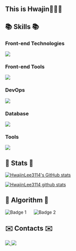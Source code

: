 ## This is Hwajin👩🏻‍💻

<h2>📚 Skills 📚</h2>

<div>
  <h3>Front-end Technologies</h3>
  <img src="https://skillicons.dev/icons?i=html,css,js,jquery,react,ts,tailwind,styledcomponents,nextjs&theme=light" />
  
  <h3>Front-end Tools</h3>
  <img src="https://skillicons.dev/icons?i=vite,jest&theme=light" />
</div>

<div>
  <h3>DevOps</h3>
  <img src="https://skillicons.dev/icons?i=vercel,netlify&theme=light" />
</div>
  
<!--   <div>
  <h3>Back-end</h3>
  <img src="https://skillicons.dev/icons?i=java,spring&theme=light" />
</div> -->

<div>
  <h3>Database</h3>
  <img src="https://skillicons.dev/icons?i=supabase,mysql&theme=light" />
<!--   <br />
  <img src="https://img.shields.io/badge/oracle-F80000?style=flat-square&logo=oracle&logoColor=white"/> 
  <img src="https://img.shields.io/badge/mariaDB-003545?style=flat-square&logo=mariaDB&logoColor=white"/> -->
</div>

<div>
  <h3>Tools</h3>
  <img src="https://skillicons.dev/icons?i=github,gitlab,vscode,notion,postman,slack&theme=light" />
</div>

<!--[![Hits](https://hits.seeyoufarm.com/api/count/incr/badge.svg?url=https%3A%2F%2Fgithub.com%2FHwajinLee3114&count_bg=%23555555&title_bg=%23555555&icon=&icon_color=%23E7E7E7&title=views&edge_flat=false)](https://hits.seeyoufarm.com)-->

<h2>🌿 Stats 🌿</h2>

[![HwajinLee3114's GitHub stats](https://github-readme-stats.vercel.app/api?username=HwajinLee3114)](https://github.com/HwajinLee3114/github-readme-stats)

[![HwajinLee3114 github stats](https://github-readme-stats.vercel.app/api/top-langs/?username=HwajinLee3114&show_icons=true&hide_border=true&title_color=004386&icon_color=004386&layout=compact)](https://github.com/HwajinLee3114)

<h2>👾 Algorithm 👾</h2>

<div>
  <img src="http://mazassumnida.wtf/api/v2/generate_badge?boj=hwajin3114" alt="Badge 1" style="margin-right: 20px;">
  <img src="http://mazandi.herokuapp.com/api?handle=hwajin3114&theme=warm" alt="Badge 2">
</div>

<h2>✉️ Contacts ✉️</h2>

<div>
  <!--<a href="https://twitter.com/ihwajin3114">
    <img src="https://img.shields.io/badge/@ihwajin3114-1DA1F2?style=flat&logo=Twitter&logoColor=white"/>
  </a>-->
  <a href="mailto:jamong@kakao.com">
    <img src="https://img.shields.io/badge/jamong@kakao.com-FFCD00?style=flat&logo=KakaoTalk&logoColor=white"/>
  </a>
  <a href="mailto:hwajin3114@gmail.com">
    <img src="https://img.shields.io/badge/hwajin3114@gmail.com-EA4335?style=flat&logo=Gmail&logoColor=white"/>
  </a>
</div>
<!--   <img src="https://img.shields.io/badge/ihwajin3114-655D8A?style=flat&logo=Bloglovin&logoColor=#000000"/> -->
